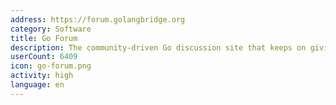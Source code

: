 ```yaml
---
address: https://forum.golangbridge.org
category: Software
title: Go Forum
description: The community-driven Go discussion site that keeps on giving
userCount: 6409
icon: go-forum.png
activity: high
language: en
---
```

